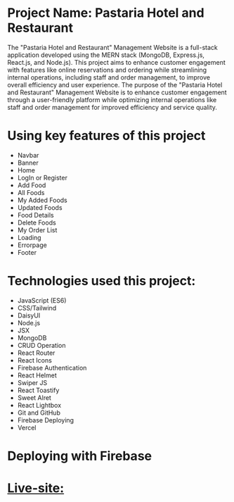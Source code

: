 # Project Name: Pastaria Hotel and Restaurant
The "Pastaria Hotel and Restaurant" Management Website is a full-stack application developed using the MERN stack (MongoDB, Express.js, React.js, and Node.js). This project aims to enhance customer engagement with features like online reservations and ordering while streamlining internal operations, including staff and order management, to improve overall efficiency and user experience.
The purpose of the "Pastaria Hotel and Restaurant" Management Website is to enhance customer engagement through a user-friendly platform while optimizing internal operations like staff and order management for improved efficiency and service quality.

#
# Using key features of this project
- Navbar
- Banner
- Home
- LogIn or Register
- Add Food
- All Foods
- My Added Foods
- Updated Foods
- Food Details
- Delete Foods
- My Order List
- Loading
- Errorpage
- Footer
#
# Technologies  used this project:
- JavaScript (ES6)
- CSS/Tailwind
- DaisyUI
- Node.js
- JSX
- MongoDB
- CRUD Operation
- React Router
- React Icons
- Firebase Authentication
- React Helmet
- Swiper JS
- React Toastify
- Sweet Alret
- React Lightbox
- Git and GitHub
- Firebase Deploying
- Vercel

#

# Deploying with Firebase
# [Live-site: ](https://restaurant-management-68f5d.firebaseapp.com/)
